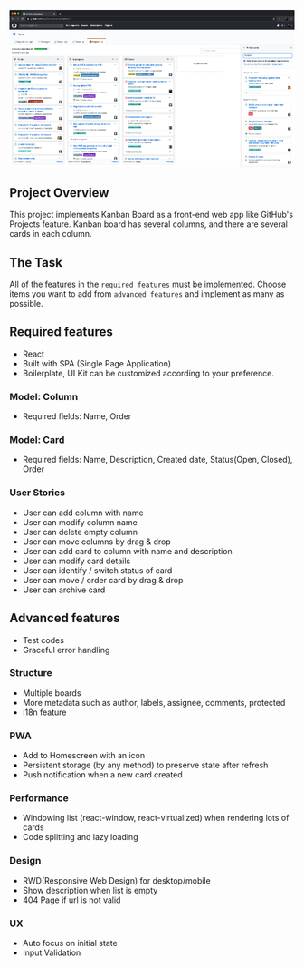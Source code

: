 ![Screenshot](/screenshot.png)
## Project Overview
This project implements Kanban Board as a front-end web app like GitHub's Projects feature. Kanban board has several columns, and there are several cards in each column.

## The Task
All of the features in the `required features` must be implemented. Choose items you want to add from `advanced features` and implement as many as possible.

## Required features
* React
* Built with SPA (Single Page Application)
* Boilerplate, UI Kit can be customized according to your preference.

### Model: Column
* Required fields: Name, Order

### Model: Card
* Required fields: Name, Description, Created date, Status(Open, Closed), Order

### User Stories
* User can add column with name
* User can modify column name
* User can delete empty column
* User can move columns by drag & drop
* User can add card to column with name and description
* User can modify card details
* User can identify / switch status of card
* User can move / order card by drag & drop
* User can archive card

## Advanced features

* Test codes
* Graceful error handling

### Structure

* Multiple boards
* More metadata such as author, labels, assignee, comments, protected
* i18n feature

### PWA

* Add to Homescreen with an icon
* Persistent storage (by any method) to preserve state after refresh
* Push notification when a new card created

### Performance

* Windowing list (react-window, react-virtualized) when rendering lots of cards
* Code splitting and lazy loading

### Design

* RWD(Responsive Web Design) for desktop/mobile
* Show description when list is empty
* 404 Page if url is not valid

### UX
* Auto focus on initial state
* Input Validation